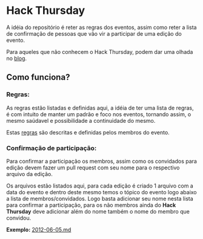 Hack Thursday
=============
A idéia do repositório é reter as regras dos eventos, assim como reter a lista de confirmação de pessoas que vão vir a participar de uma edição do evento.

Para aqueles que não conhecem o Hack Thursday, podem dar uma olhada no <a href="http://hackthursday.github.com/">blog</a>.


## Como funciona?

### Regras:

As regras estão listadas e definidas aqui, a idéia de ter uma lista de regras, é com intuito de manter um padrão e foco nos eventos, tornando assim, o mesmo saúdavel e possibilidade a continuidade do mesmo.

Estas  <a href="https://github.com/HackThursday/Eventos/blob/master/regras.md">regras</a> são descritas e definidas pelos membros do evento. 

### Confirmação de participação:

Para confirmar a participação os membros, assim como os convidados para edição devem fazer um pull request com seu nome para o respectivo arquivo da edição.

Os arquivos estão listados aqui, para cada edição é criado 1 arquivo com a data do evento e dentro deste mesmo temos o tópico do evento logo abaixo a lista de membros/convidados. Logo basta adicionar seu nome nesta lista para confirmar a participação, para os não membros ainda do **Hack Thursday** deve adicionar além do nome também o nome do membro que convidou.

**Exemplo:** <a href="https://github.com/HackThursday/Eventos/blob/master/edicoes/2012-06-05.md">2012-06-05.md</a>
